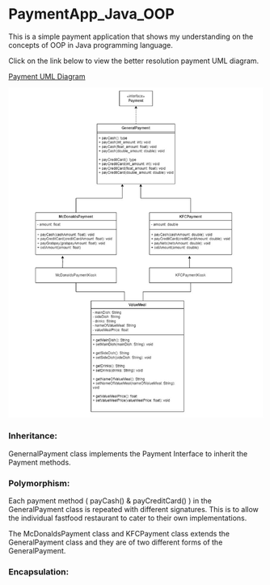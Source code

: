 # PaymentApp_Java_OOP
This is a simple payment application that shows my understanding on the concepts of OOP in Java programming language.

Click on the link below to view the better resolution payment UML diagram.

[Payment UML Diagram](Payment_UML_Diagram.pdf)

![Payment UML Diagram](Payment_UML_Diagram.jpg)


### Inheritance:
GenernalPayment class implements the Payment Interface to inherit the Payment methods.

### Polymorphism:
Each payment method ( payCash() & payCreditCard() ) in the GeneralPayment class is repeated with different signatures. This is to allow the individual fastfood restaurant to cater to their own implementations.

The McDonaldsPayment class and KFCPayment class extends the GeneralPayment class and they are of two different forms of the GeneralPayment.

### Encapsulation:

